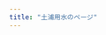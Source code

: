 ```yaml
---
title: "土浦用水のページ"
---
```


<div id="map" style="height: 600px;"></div>

<!--<script src="https://unpkg.com/leaflet/dist/leaflet.js"></script>-->
<script src="https://cdnjs.cloudflare.com/ajax/libs/leaflet/1.7.1/leaflet.js"></script>
<link rel="stylesheet" href="https://cdnjs.cloudflare.com/ajax/libs/leaflet/1.7.1/leaflet.css" />
<script>
    var map = L.map('map').setView([35.682839, 139.759455], 13);
    L.tileLayer('https://{s}.tile.openstreetmap.org/{z}/{x}/{y}.png', {
        attribution: '© OpenStreetMap contributors'
    }).addTo(map);

    var marker = L.marker([35.682839, 139.759455]).addTo(map);
    
    var popupContent = `
        <b>ここには何があるでしょう</b><br>
        <img src="./images/ichinoya_deguchi.jpg.jpg" alt="hoge" style="width:100px;height:100px;"><br>
        簡単な説明はなんでしょう．
    `;
    marker.bindPopup(popupContent).openPopup();
</script>

